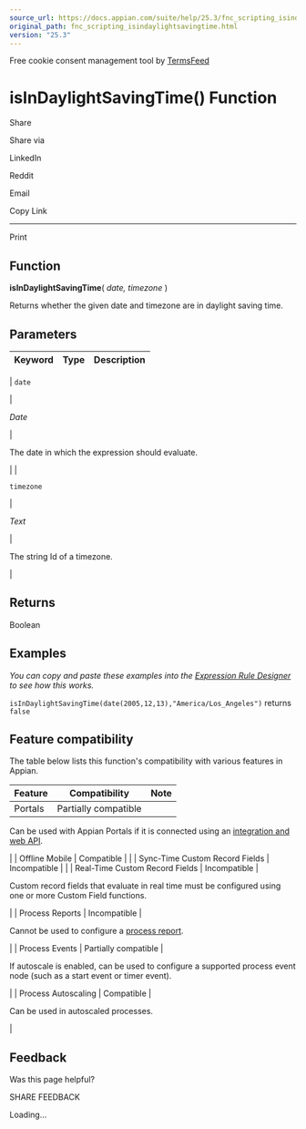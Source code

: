 ```yaml
---
source_url: https://docs.appian.com/suite/help/25.3/fnc_scripting_isindaylightsavingtime.html
original_path: fnc_scripting_isindaylightsavingtime.html
version: "25.3"
---
```


Free cookie consent management tool by [TermsFeed](https://www.termsfeed.com/)

# isInDaylightSavingTime() Function

Share

Share via

LinkedIn

Reddit

Email

Copy Link

* * *

Print

## Function

**isInDaylightSavingTime**( _date, timezone_ )

Returns whether the given date and timezone are in daylight saving time.

## Parameters

| Keyword | Type | Description |
| --- | --- | --- |
|
`date`

 |

_Date_

 |

The date in which the expression should evaluate.

 |
|

`timezone`

 |

_Text_

 |

The string Id of a timezone.

 |

## Returns

Boolean

## Examples

_You can copy and paste these examples into the [Expression Rule Designer](Expression_Rules.html) to see how this works._

`isInDaylightSavingTime(date(2005,12,13),"America/Los_Angeles")` returns `false`

## Feature compatibility

The table below lists this function's compatibility with various features in Appian.

| Feature | Compatibility | Note |
| --- | --- | --- |
| Portals | Partially compatible |
Can be used with Appian Portals if it is connected using an [integration and web API](portals-design.html#using-partially-compatible-functions-and-objects-in-a-portal).

 |
| Offline Mobile | Compatible |  |
| Sync-Time Custom Record Fields | Incompatible |  |
| Real-Time Custom Record Fields | Incompatible |

Custom record fields that evaluate in real time must be configured using one or more Custom Field functions.

 |
| Process Reports | Incompatible |

Cannot be used to configure a [process report](Process_Reports.html).

 |
| Process Events | Partially compatible |

If autoscale is enabled, can be used to configure a supported process event node (such as a start event or timer event).

 |
| Process Autoscaling | Compatible |

Can be used in autoscaled processes.

 |

## Feedback

Was this page helpful?

SHARE FEEDBACK

Loading...